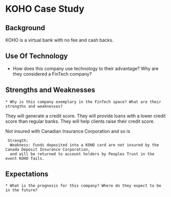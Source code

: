 # KOHO Case Study #

## Background ##
KOHO is a virtual bank with no fee and cash backs.

## Use Of Technology ##
* How does this company use technology to their advantage? Why are they considered a FinTech company?

## Strengths and Weaknesses ##
    * Why is this company exemplary in the FinTech space? What are their strengths and weaknesses?

They will generate a credit score.  They will provide loans with a lower credit score than regular banks.  They will help clients raise their credit score.

Not insured with Canadian Insurance Corporation and so is 

     Strength: 
      Weakness: Funds deposited into a KOHO card are not insured by the Canada Deposit Insurance Corporation, 
      and will be returned to account holders by Peoples Trust in the event KOHO fails.
     
## Expectations ##
    * What is the prognosis for this company? Where do they expect to be in the future?
